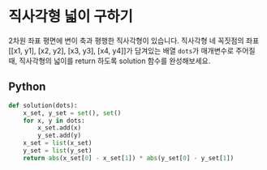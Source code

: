 # 직사각형 넓이 구하기
2차원 좌표 평면에 변이 축과 평행한 직사각형이 있습니다. 직사각형 네 꼭짓점의 좌표 [[x1, y1], [x2, y2], [x3, y3], [x4, y4]]가 담겨있는 배열 `dots`가 매개변수로 주어질 때, 직사각형의 넓이를 return 하도록 solution 함수를 완성해보세요.

## Python
```python
def solution(dots):
    x_set, y_set = set(), set()
    for x, y in dots:
        x_set.add(x)
        y_set.add(y)
    x_set = list(x_set)
    y_set = list(y_set)
    return abs(x_set[0] - x_set[1]) * abs(y_set[0] - y_set[1])
```